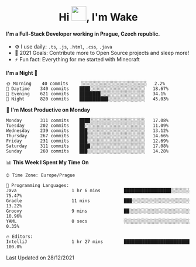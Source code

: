 <h1 align="center">Hi <img src="https://raw.githubusercontent.com/MrWakeCZ/MrWakeCZ/master/Hi.gif" width="40px" />, I'm Wake</h1>

#### I'm a Full-Stack Developer working in Prague, Czech republic.
- ⚙️ I use daily: `.ts`, `.js`, `.html`, `.css`, `.java`
- 🥅 2021 Goals: Contribute more to Open Source projects and sleep more!
- ⚡ Fun fact: Everything for me started with Minecraft

<!--START_SECTION:waka-->
**I'm a Night 🦉** 

```text
🌞 Morning    40 commits     ░░░░░░░░░░░░░░░░░░░░░░░░░   2.2% 
🌆 Daytime    340 commits    ████░░░░░░░░░░░░░░░░░░░░░   18.67% 
🌃 Evening    621 commits    ████████░░░░░░░░░░░░░░░░░   34.1% 
🌙 Night      820 commits    ███████████░░░░░░░░░░░░░░   45.03%

```
📅 **I'm Most Productive on Monday** 

```text
Monday       311 commits    ████░░░░░░░░░░░░░░░░░░░░░   17.08% 
Tuesday      202 commits    ██░░░░░░░░░░░░░░░░░░░░░░░   11.09% 
Wednesday    239 commits    ███░░░░░░░░░░░░░░░░░░░░░░   13.12% 
Thursday     267 commits    ███░░░░░░░░░░░░░░░░░░░░░░   14.66% 
Friday       231 commits    ███░░░░░░░░░░░░░░░░░░░░░░   12.69% 
Saturday     311 commits    ████░░░░░░░░░░░░░░░░░░░░░   17.08% 
Sunday       260 commits    ███░░░░░░░░░░░░░░░░░░░░░░   14.28%

```


📊 **This Week I Spent My Time On** 

```text
⌚︎ Time Zone: Europe/Prague

💬 Programming Languages: 
Java                     1 hr 6 mins         ██████████████████░░░░░░░   75.47% 
Gradle                   11 mins             ███░░░░░░░░░░░░░░░░░░░░░░   13.22% 
Groovy                   9 mins              ██░░░░░░░░░░░░░░░░░░░░░░░   10.96% 
YAML                     0 secs              ░░░░░░░░░░░░░░░░░░░░░░░░░   0.35%

🔥 Editors: 
IntelliJ                 1 hr 27 mins        █████████████████████████   100.0%

```


 Last Updated on 28/12/2021
<!--END_SECTION:waka-->
